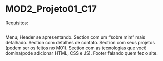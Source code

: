 # MOD2_Projeto01_C17

Requisitos:
##
Menu;
Header se apresentando.
Section com um “sobre mim” mais detalhado.
Section com detalhes de contato.
Section com seus projetos (podem ser os feitos no M01).
Section com as tecnologias que você domina(pode adicionar HTML, CSS e JS).
Footer falando quem fez o site.
##
